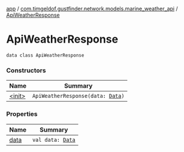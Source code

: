 [app](../../index.md) / [com.timgeldof.gustfinder.network.models.marine_weather_api](../index.md) / [ApiWeatherResponse](./index.md)

# ApiWeatherResponse

`data class ApiWeatherResponse`

### Constructors

| Name | Summary |
|---|---|
| [&lt;init&gt;](-init-.md) | `ApiWeatherResponse(data: `[`Data`](../-data/index.md)`)` |

### Properties

| Name | Summary |
|---|---|
| [data](data.md) | `val data: `[`Data`](../-data/index.md) |
